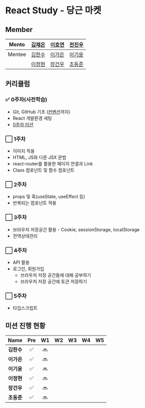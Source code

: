 # React Study - 당근 마켓

## Member

| Mento  |    [김채은](https://github.com/chchaeun)    | [이호연](https://github.com/ho991217)  |  [전진우](https://github.com/Jun-Jinu)   |
| :----: | :-----------------------------------------: | :------------------------------------: | :--------------------------------------: |
| Mentee |   [김한수](https://github.com/gillyongs)    | [이가은](https://github.com/gaeunnlee) | [이기윤](https://github.com/bubbletea03) |
|        | [이정현](https://github.com/JeonghyunLee99) | [장건우](https://github.com/jangco97)  | [조동준](https://github.com/resetmerlin) |

## 커리큘럼

### ✅ 0주차(사전학습)

- Git, GitHub 기초 ([컨벤션](https://beomseok95.tistory.com/m/328)까지)
- React 개발환경 세팅
- [0주차 미션](https://github.com/DKU-D-Coding/react-study-carrot-market/blob/main/docs/0%EC%A3%BC%EC%B0%A8%20%EB%AF%B8%EC%85%98.md)

### ⬜️ 1주차

- 이미지 적용
- HTML, JS와 다른 JSX 문법
- react-router를 활용한 페이지 연결과 Link
- Class 컴포넌트 및 함수 컴포넌트

### ⬜️ 2주차
- props 및 훅(useState, useEffect 등)
- 반복되는 컴포넌트 적용

### ⬜️ 3주차
- 브라우저 저장공간 활용 - Cookie, sessionStorage, localStorage
- 전역상태관리

### ⬜️ 4주차

- API 활용
- 로그인, 회원가입
  - 브라우저 저장 공간들에 대해 공부하기
  - 브라우저 저장 공간에 토큰 저장하기

### ⬜️ 5주차

- 타입스크립트

## 미션 진행 현황

|    Name    | Pre | W1 | W2 | W3 | W4 | W5 |
| :--------: | :-----: | :----: | :----: | :----: | :----: | :----: | 
| **김한수** |    ✅    |    🔜    |       |       |       |       |
| **이가은** |    ✅    |    🔜    |       |       |       |       | 
| **이기윤** |    ✅    |    🔜    |       |       |       |       |  
| **이정현** |    ✅    |    🔜    |       |       |       |       |  
| **장건우** |    ✅    |    🔜    |       |       |       |       |  
| **조동준** |    ✅    |    🔜    |       |       |       |       |  
